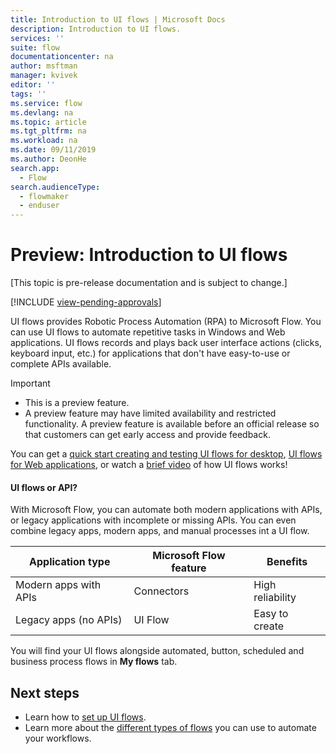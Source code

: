 ```yaml
---
title: Introduction to UI flows | Microsoft Docs
description: Introduction to UI flows.
services: ''
suite: flow
documentationcenter: na
author: msftman
manager: kvivek
editor: ''
tags: ''
ms.service: flow
ms.devlang: na
ms.topic: article
ms.tgt_pltfrm: na
ms.workload: na
ms.date: 09/11/2019
ms.author: DeonHe
search.app: 
  - Flow
search.audienceType: 
  - flowmaker
  - enduser
---
```

# Preview: Introduction to UI flows

[This topic is pre-release documentation and is subject to change.]

[!INCLUDE [view-pending-approvals](../includes/cc-rebrand.md)]

UI flows provides Robotic Process Automation (RPA) to Microsoft Flow. You can use UI flows to automate repetitive tasks in Windows and Web applications. UI flows records and plays back user interface actions (clicks, keyboard input, etc.) for applications that don't have easy-to-use or complete APIs available.

>[!IMPORTANT]
> - This is a preview feature.
> - A preview feature may have limited availability and restricted functionality. A preview feature is available before an official release so that customers can get early access and provide feedback.


You can get a [quick start creating and testing UI flows for desktop](create-desktop.md), [UI flows for Web applications](create-web.md), or watch a [brief video](https://youtu.be/hCuxuUaGC6Y) of how UI flows works!  

<!-- ![UI flows overview](../media/overview-ui-flows/4b8017d4074862ae72aa96bbd60ec476.png "UI flows overview")  -->


#### UI flows or API?

With Microsoft Flow, you can automate both modern applications with APIs, or legacy applications with incomplete or missing APIs. You can even combine legacy apps, modern apps, and manual processes int a UI flow.

| **Application type**      | **Microsoft Flow feature** | **Benefits**     |
|---------------------------|----------------------------|------------------|
| Modern apps with APIs| Connectors                 | High reliability |
| Legacy apps (no APIs)          | UI Flow                    | Easy to create   |


You will find your UI flows alongside automated, button, scheduled and business process flows in **My flows** tab.

## Next steps

- Learn how to [set up UI flows](setup.md). 
- Learn more about the [different types of flows](..\getting-started.md#types-of-flows) you can use to automate your workflows.


